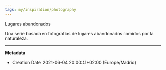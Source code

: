 ```yaml
---
tags: my/inspiration/photography
---
```

Lugares abandonados

Una serie basada en fotografías de lugares abandonados comidos por la naturaleza.

---
**Metadata**
- Creation Date: 2021-06-04 20:00:41+02:00 (Europe/Madrid)
